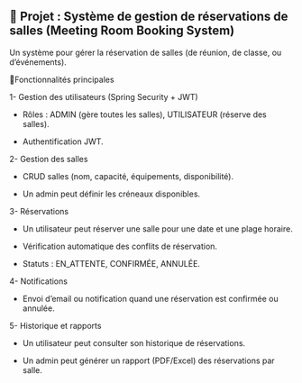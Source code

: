 ## 🚀 Projet : Système de gestion de réservations de salles (Meeting Room Booking System)

Un système pour gérer la réservation de salles (de réunion, de classe, ou d’événements).

📍Fonctionnalités principales

1- Gestion des utilisateurs (Spring Security + JWT)

- Rôles : ADMIN (gère toutes les salles), UTILISATEUR (réserve des salles).

- Authentification JWT.

2- Gestion des salles

- CRUD salles (nom, capacité, équipements, disponibilité).

- Un admin peut définir les créneaux disponibles.

3- Réservations

- Un utilisateur peut réserver une salle pour une date et une plage horaire.

- Vérification automatique des conflits de réservation.

- Statuts : EN_ATTENTE, CONFIRMÉE, ANNULÉE.

4- Notifications

- Envoi d’email ou notification quand une réservation est confirmée ou annulée.

5- Historique et rapports

- Un utilisateur peut consulter son historique de réservations.

- Un admin peut générer un rapport (PDF/Excel) des réservations par salle.